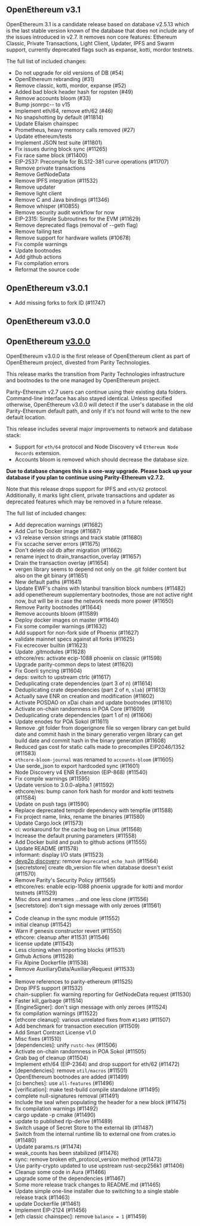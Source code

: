 ## OpenEthereum v3.1

OpenEthereum 3.1 is a candidate release based on database v2.5.13 which is the last stable version known of the database that does not include any of the issues introduced in v2.7. 
It removes non core features: Ethereum Classic, Private Transactions, Light Client, Updater, IPFS and Swarm support, currently deprecated flags such as expanse, kotti, mordor testnets.

The full list of included changes:

- Do not upgrade for old versions of DB (#54) 
- OpenEthereum rebranding (#31) 
- Remove classic, kotti, mordor, expanse (#52) 
- Added bad block header hash for ropsten (#49) 
- Remove accounts bloom (#33) 
- Bump jsonrpc--  to v15 
- Implement eth/64, remove eth/62 (#46) 
- No snapshotting by default (#11814) 
- Update Ellaism chainspec 
- Prometheus, heavy memory calls removed (#27) 
- Update ethereum/tests 
- Implement JSON test suite (#11801) 
- Fix issues during block sync (#11265) 
- Fix race same block (#11400) 
- EIP-2537: Precompile for BLS12-381 curve operations (#11707) 
- Remove private transactions 
- Remove GetNodeData 
- Remove IPFS integration (#11532) 
- Remove updater 
- Remove light client 
- Remove C and Java bindings (#11346) 
- Remove whisper (#10855) 
- Remove security audit workflow for now 
- EIP-2315: Simple Subroutines for the EVM (#11629) 
- Remove deprecated flags (removal of --geth flag)
- Remove failing test 
- Remove support for hardware wallets (#10678) 
- Fix compile warnings
- Update bootnodes 
- Add github actions 
- Fix compilation errors 
- Reformat the source code 


## OpenEthereum v3.0.1

- Add missing forks to fork ID (#11747) 

## OpenEthereum v3.0.0

## OpenEthereum [v3.0.0](https://github.com/openethereum/openethereum/releases/tag/v3.0.0)

OpenEthereum v3.0.0 is the first release of OpenEthereum client as part of OpenEthereum project, divested from Parity Technologies.

This release marks the transition from Parity Technologies infrastructure and bootnodes to the one managed by OpenEthereum project.

Parity-Ethereum v2.7 users can continue using their existing data folders. Command-line interface has also stayed identical.
Unless specified otherwise, OpenEthereum v3.0.0 will detect if the user's database in the old Parity-Ethereum default path,
and only if it's not found will write to the new default location.

This release includes several major improvements to network and database stack:
- Support for `eth/64` protocol and Node Discovery v4 `Ethereum Node Records` extension.
- Accounts bloom is removed which should decrease the database size.

**Due to database changes this is a one-way upgrade. Please back up your database if you plan to continue using Parity-Ethereum v2.7.2.**

Note that this release drops support for IPFS and `eth/62` protocol. Additionally, it marks light client, private transactions and updater as deprecated features which may be removed in a future release.

The full list of included changes:
- Add deprecation warnings (#11682)
- Add Curl to Docker image (#11687)
- v3 release version strings and track stable (#11680)
- Fix sccache server errors (#11675)
- Don't delete old db after migration (#11662)
- rename inject to drain_transaction_overlay (#11657)
- Drain the transaction overlay (#11654)
- vergen library seems to depend not only on the .git folder content but also on the git binary (#11651)
- New default paths (#11641)
- Update EWF's chains with Istanbul transition block numbers (#11482)
- add openethereum supplementary bootnodes, those are not active right now, but will be in case the network needs more power (#11650)
- Remove Parity bootnodes (#11644)
- Remove accounts bloom (#11589)
- Deploy docker images on master (#11640)
- Fix some compiler warnings (#11632)
- Add support for non-fork side of Phoenix (#11627)
- validate mainnet specs against all forks (#11625)
- Fix ecrecover builtin (#11623)
- Update .gitmodules (#11628)
- ethcore/res: activate ecip-1088 phoenix on classic (#11598)
- Upgrade parity-common deps to latest (#11620)
- Fix Goerli syncing (#11604)
- deps: switch to upstream ctrlc (#11617)
- Deduplicating crate dependencies (part 3 of n) (#11614)
- Deduplicating crate dependencies (part 2 of n, `slab`) (#11613)
- Actually save ENR on creation and modification (#11602)
- Activate POSDAO on xDai chain and update bootnodes (#11610)
- Activate on-chain randomness in POA Core (#11609)
- Deduplicating crate dependencies (part 1 of n) (#11606)
- Update enodes for POA Sokol (#11611)
- Remove .git folder from dogerignore file so vergen library can get build date and commit hash in the binary generatio vergen library can get build date and commit hash in the binary generation (#11608)
- Reduced gas cost for static calls made to precompiles EIP2046/1352 (#11583)
- `ethcore-bloom-journal` was renamed to `accounts-bloom` (#11605)
- Use serde_json to export hardcoded sync (#11601)
- Node Discovery v4 ENR Extension (EIP-868) (#11540)
- Fix compile warnings (#11595)
- Update version to 3.0.0-alpha.1 (#11592)
- ethcore/res: bump canon fork hash for mordor and kotti testnets (#11584)
- Update on push tags (#11590)
- Replace deprecated tempdir dependency with tempfile (#11588)
- Fix project name, links, rename the binaries (#11580)
- Update Cargo.lock (#11573)
- ci: workaround for the cache bug on Linux (#11568)
- Increase the default pruning parameters (#11558)
- Add Docker build and push to github actions (#11555)
- Update README (#11578)
- informant: display I/O stats (#11523)
- [devp2p discovery]: remove `deprecated_echo_hash` (#11564)
- [secretstore] create db_version file when database doesn't exist (#11570)
- Remove Parity's Security Policy (#11565)
- ethcore/res: enable ecip-1088 phoenix upgrade for kotti and mordor testnets (#11529)
- Misc docs and renames …and one less clone (#11556)
- [secretstore]: don't sign message with only zeroes (#11561)
- [devp2p discovery]: cleanup (#11547)
- Code cleanup in the sync module (#11552)
- initial cleanup (#11542)
- Warn if genesis constructor revert (#11550)
- ethcore: cleanup after #11531 (#11546)
- license update (#11543)
- Less cloning when importing blocks (#11531)
- Github Actions (#11528)
- Fix Alpine Dockerfile (#11538)
- Remove AuxiliaryData/AuxiliaryRequest (#11533)
- [journaldb]: cleanup (#11534)
- Remove references to parity-ethereum (#11525)
- Drop IPFS support (#11532)
- chain-supplier: fix warning reporting for GetNodeData request (#11530)
- Faster kill_garbage (#11514)
- [EngineSigner]: don't sign message with only zeroes (#11524)
- fix compilation warnings (#11522)
- [ethcore cleanup]: various unrelated fixes from `#11493` (#11507)
- Add benchmark for transaction execution (#11509)
- Add Smart Contract License v1.0
- Misc fixes (#11510)
- [dependencies]: unify `rustc-hex` (#11506)
- Activate on-chain randomness in POA Sokol (#11505)
- Grab bag of cleanup (#11504)
- Implement eth/64 (EIP-2364) and drop support for eth/62 (#11472)
- [dependencies]: remove `util/macros` (#11501)
- OpenEthereum bootnodes are added (#11499)
- [ci benches]: use `all-features` (#11496)
- [verification]: make test-build compile standalone (#11495)
- complete null-signatures removal (#11491)
- Include the seal when populating the header for a new block (#11475)
- fix compilation warnings (#11492)
- cargo update -p cmake (#11490)
- update to published rlp-derive (#11489)
- Switch usage of Secret Store to the external lib (#11487)
- Switch from the internal runtime lib to external one from crates.io (#11480)
- Update params.rs (#11474)
- weak_counts has been stabilized (#11476)
- sync: remove broken eth_protocol_version method (#11473)
- Use parity-crypto updated to use upstream rust-secp256k1 (#11406)
- Cleanup some code in Aura (#11466)
- upgrade some of the dependencies (#11467)
- Some more release track changes to README.md (#11465)
- Update simple one-line installer due to switching to a single stable release track (#11463)
- update Dockerfile (#11461)
- Implement EIP-2124 (#11456)
- [eth classic chainspec]: remove `balance = 1` (#11459)
